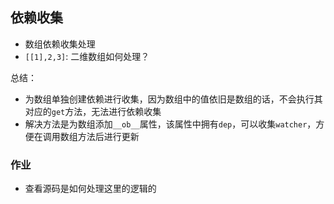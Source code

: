 ## 依赖收集
* 数组依赖收集处理
* `[[1],2,3]`: 二维数组如何处理？

总结：  
* 为数组单独创建依赖进行收集，因为数组中的值依旧是数组的话，不会执行其对应的`get`方法，无法进行依赖收集
* 解决方法是为数组添加`__ob__`属性，该属性中拥有`dep`，可以收集`watcher`，方便在调用数组方法后进行更新

### 作业
* 查看源码是如何处理这里的逻辑的


